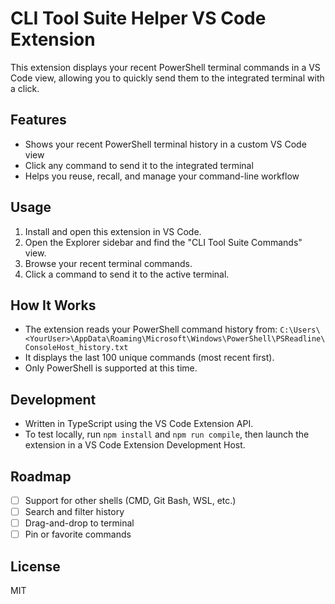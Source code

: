 # CLI Tool Suite Helper VS Code Extension

This extension displays your recent PowerShell terminal commands in a VS Code view, allowing you to quickly send them to the integrated terminal with a click.

## Features

- Shows your recent PowerShell terminal history in a custom VS Code view
- Click any command to send it to the integrated terminal
- Helps you reuse, recall, and manage your command-line workflow

## Usage

1. Install and open this extension in VS Code.
2. Open the Explorer sidebar and find the "CLI Tool Suite Commands" view.
3. Browse your recent terminal commands.
4. Click a command to send it to the active terminal.

## How It Works

- The extension reads your PowerShell command history from:
  `C:\Users\<YourUser>\AppData\Roaming\Microsoft\Windows\PowerShell\PSReadline\ConsoleHost_history.txt`
- It displays the last 100 unique commands (most recent first).
- Only PowerShell is supported at this time.

## Development

- Written in TypeScript using the VS Code Extension API.
- To test locally, run `npm install` and `npm run compile`, then launch the extension in a VS Code Extension Development Host.

## Roadmap

- [ ] Support for other shells (CMD, Git Bash, WSL, etc.)
- [ ] Search and filter history
- [ ] Drag-and-drop to terminal
- [ ] Pin or favorite commands

## License

MIT
